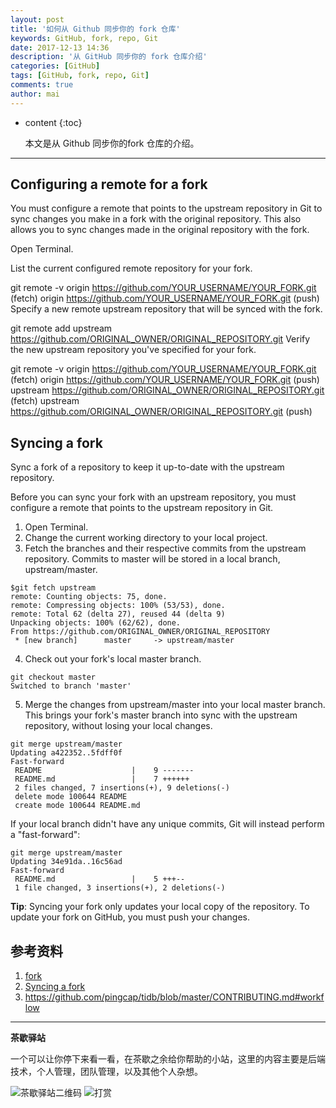 ```yaml
---
layout: post
title: '如何从 Github 同步你的 fork 仓库'
keywords: GitHub, fork, repo, Git
date: 2017-12-13 14:36
description: '从 GitHub 同步你的 fork 仓库介绍'
categories: [GitHub]
tags: [GitHub, fork, repo, Git]
comments: true
author: mai
---
```


* content
{:toc}

    本文是从 Github 同步你的fork 仓库的介绍。

----

## Configuring a remote for a fork ##

You must configure a remote that points to the upstream repository in Git to sync changes you make in a fork with the original repository. This also allows you to sync changes made in the original repository with the fork.

Open Terminal.

List the current configured remote repository for your fork.

git remote -v
origin  https://github.com/YOUR_USERNAME/YOUR_FORK.git (fetch)
origin  https://github.com/YOUR_USERNAME/YOUR_FORK.git (push)
Specify a new remote upstream repository that will be synced with the fork.

git remote add upstream https://github.com/ORIGINAL_OWNER/ORIGINAL_REPOSITORY.git
Verify the new upstream repository you've specified for your fork.

git remote -v
origin    https://github.com/YOUR_USERNAME/YOUR_FORK.git (fetch)
origin    https://github.com/YOUR_USERNAME/YOUR_FORK.git (push)
upstream  https://github.com/ORIGINAL_OWNER/ORIGINAL_REPOSITORY.git (fetch)
upstream  https://github.com/ORIGINAL_OWNER/ORIGINAL_REPOSITORY.git (push)

## Syncing a fork ##

Sync a fork of a repository to keep it up-to-date with the upstream repository.

Before you can sync your fork with an upstream repository, you must configure a remote that points to the upstream repository in Git.

1. Open Terminal.
2. Change the current working directory to your local project.
3. Fetch the branches and their respective commits from the upstream repository. Commits to master will be stored in a local branch, upstream/master.

```shell
$git fetch upstream
remote: Counting objects: 75, done.
remote: Compressing objects: 100% (53/53), done.
remote: Total 62 (delta 27), reused 44 (delta 9)
Unpacking objects: 100% (62/62), done.
From https://github.com/ORIGINAL_OWNER/ORIGINAL_REPOSITORY
 * [new branch]      master     -> upstream/master
```

4. Check out your fork's local master branch.

```shell
git checkout master
Switched to branch 'master'
```

5. Merge the changes from upstream/master into your local master branch. This brings your fork's master branch into sync with the upstream repository, without losing your local changes.

```shell
git merge upstream/master
Updating a422352..5fdff0f
Fast-forward
 README                    |    9 -------
 README.md                 |    7 ++++++
 2 files changed, 7 insertions(+), 9 deletions(-)
 delete mode 100644 README
 create mode 100644 README.md
```

If your local branch didn't have any unique commits, Git will instead perform a "fast-forward":

```shell
git merge upstream/master
Updating 34e91da..16c56ad
Fast-forward
 README.md                 |    5 +++--
 1 file changed, 3 insertions(+), 2 deletions(-)
```

**Tip**: Syncing your fork only updates your local copy of the repository. To update your fork on GitHub, you must push your changes.

## 参考资料 ##

1. [fork](https://help.github.com/articles/configuring-a-remote-for-a-fork/)
2. [Syncing a fork](https://help.github.com/articles/syncing-a-fork/)
3. https://github.com/pingcap/tidb/blob/master/CONTRIBUTING.md#workflow

----

**茶歇驿站**

一个可以让你停下来看一看，在茶歇之余给你帮助的小站，这里的内容主要是后端技术，个人管理，团队管理，以及其他个人杂想。

![茶歇驿站二维码](http://oqos7hrvp.bkt.clouddn.com/blog/tech_tea.jpg)
![打赏](http://oqos7hrvp.bkt.clouddn.com/blog/money.jpg)
